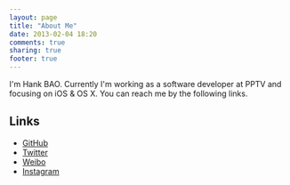 ```yaml
---
layout: page
title: "About Me"
date: 2013-02-04 18:20
comments: true
sharing: true
footer: true
---
```

I'm Hank BAO. Currently I'm working as a software developer at PPTV and focusing on iOS & OS X. You can reach me by the following links.

## Links
- [GitHub]
- [Twitter]
- [Weibo]
- [Instagram]

[GitHub]: https://github.com/hankbao
[Twitter]: https://twitter.com/hankbao
[Weibo]: http://weibo.com/hankbao
[Instagram]: http://instagram.com/hankbao84
